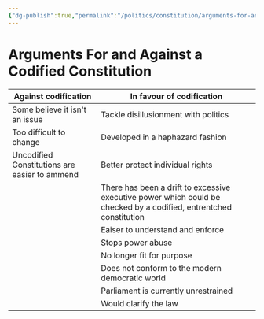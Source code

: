 ```yaml
---
{"dg-publish":true,"permalink":"/politics/constitution/arguments-for-and-against-a-codified-constitution/","dgHomeLink":true,"dgPassFrontmatter":false}
---
```



# Arguments For and Against a Codified Constitution

| Against codification | In favour of codification |
| --------------------------------------------- | ------------------------------------ |
| Some believe it isn't an issue | Tackle disillusionment with politics |
| Too difficult to change | Developed in a haphazard fashion |
| Uncodified Constitutions are easier to ammend | Better protect individual rights |
|  | There has been a drift to excessive executive power which could be checked by a codified, entrentched constitution |
|  | Eaiser to understand and enforce |
|  | Stops power abuse |
|  | No longer fit for purpose |
|  | Does not conform to the modern democratic world |
|  | Parliament is currently unrestrained |  |
|  | Would clarify the law |


